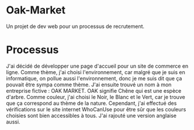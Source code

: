 # Oak-Market
Un projet de dev web pour un processus de recrutement.

# Processus
J'ai décidé de développer une page d'accueil pour un site de commerce en ligne. Comme thème, j'ai choisi l'environnement, car malgré que je suis en informatique, on pollue aussi l'environnement, donc je me suis dit que ça pouvait être sympa comme thème. J'ai ensuite trouvé un nom à mon entreprise fictive : OAK MARKET. OAK signifie Chêne qui est une espèce d'arbre. Comme couleur, j'ai choisi le Noir, le Blanc et le Vert, car je trouve que ça correspond au thème de la nature. Cependant, j'ai effectué des vérifications sur le site internet WhoCanUse pour être sûr que les couleurs choisies sont bien accessibles à tous. J'ai rajouté une version anglaise aussi.


